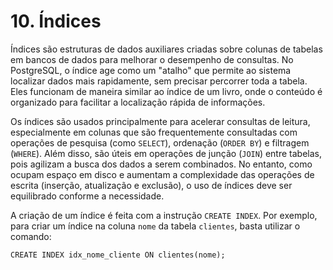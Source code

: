 # 10. Índices

Índices são estruturas de dados auxiliares criadas sobre colunas de tabelas em bancos de dados para melhorar o desempenho de consultas. No PostgreSQL, o índice age como um "atalho" que permite ao sistema localizar dados mais rapidamente, sem precisar percorrer toda a tabela. Eles funcionam de maneira similar ao índice de um livro, onde o conteúdo é organizado para facilitar a localização rápida de informações.

Os índices são usados principalmente para acelerar consultas de leitura, especialmente em colunas que são frequentemente consultadas com operações de pesquisa (como `SELECT`), ordenação (`ORDER BY`) e filtragem (`WHERE`). Além disso, são úteis em operações de junção (`JOIN`) entre tabelas, pois agilizam a busca dos dados a serem combinados. No entanto, como ocupam espaço em disco e aumentam a complexidade das operações de escrita (inserção, atualização e exclusão), o uso de índices deve ser equilibrado conforme a necessidade.

A criação de um índice é feita com a instrução `CREATE INDEX`. Por exemplo, para criar um índice na coluna `nome` da tabela `clientes`, basta utilizar o comando:

```
CREATE INDEX idx_nome_cliente ON clientes(nome);
```
